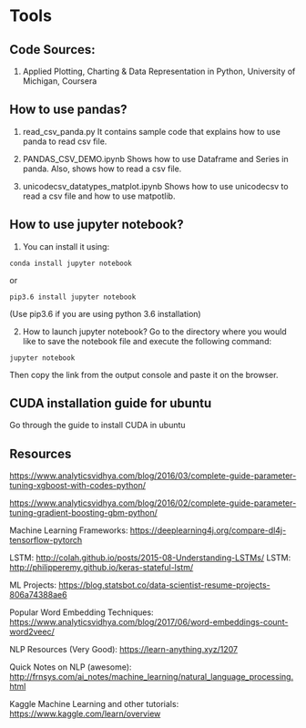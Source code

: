 # Tools

## Code Sources:

1. Applied Plotting, Charting & Data Representation in Python, University of Michigan, Coursera

## How to use pandas?

1. read_csv_panda.py
   It contains sample code that explains how to use panda to read csv file.

2. PANDAS_CSV_DEMO.ipynb
   Shows how to use Dataframe and Series in panda. Also, shows how to read a csv file.

3. unicodecsv_datatypes_matplot.ipynb
   Shows how to use unicodecsv to read a csv file and how to use matpotlib.



## How to use jupyter notebook?

1. You can install it using:

```
conda install jupyter notebook
```
or 

```
pip3.6 install jupyter notebook
```

(Use pip3.6 if you are using python 3.6 installation)

2. How to launch jupyter notebook?
Go to the directory where you would like to save the notebook file and execute the following command:
```
jupyter notebook
```
Then copy the link from the output console and paste it on the browser.

## CUDA installation guide for ubuntu

Go through the guide to install CUDA in ubuntu

## Resources
https://www.analyticsvidhya.com/blog/2016/03/complete-guide-parameter-tuning-xgboost-with-codes-python/

https://www.analyticsvidhya.com/blog/2016/02/complete-guide-parameter-tuning-gradient-boosting-gbm-python/

Machine Learning Frameworks: https://deeplearning4j.org/compare-dl4j-tensorflow-pytorch

LSTM: http://colah.github.io/posts/2015-08-Understanding-LSTMs/
LSTM: http://philipperemy.github.io/keras-stateful-lstm/

ML Projects: https://blog.statsbot.co/data-scientist-resume-projects-806a74388ae6

Popular Word Embedding Techniques: https://www.analyticsvidhya.com/blog/2017/06/word-embeddings-count-word2veec/

NLP Resources (Very Good): https://learn-anything.xyz/1207

Quick Notes on NLP (awesome): http://frnsys.com/ai_notes/machine_learning/natural_language_processing.html

Kaggle Machine Learning and other tutorials: https://www.kaggle.com/learn/overview
